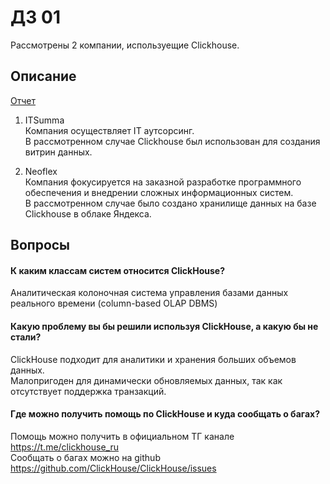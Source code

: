 # ДЗ 01

Рассмотрены 2 компании, используещие Clickhouse.


## Описание

[Отчет](https://github.com/oslavgorod/Clickhouse-2024/blob/main/DZ01/%D0%94%D0%9701.pdf)

1. ITSumma  
Компания осуществляет IT аутсорсинг.  
В рассмотренном случае Clickhouse был использован для создания витрин данных.

2. Neoflex  
Компания фокусируется на заказной разработке программного обеспечения и внедрении сложных информационных систем.  
В рассмотренном случае было создано хранилище данных на базе Clickhouse в облаке Яндекса.

## Вопросы

#### К каким классам систем относится ClickHouse?

Аналитическая колоночная система управления базами данных реального времени (column-based OLAP DBMS)

#### Какую проблему вы бы решили используя ClickHouse, а какую бы не стали?

ClickHouse подходит для аналитики и хранения больших объемов данных.  
Малопригоден для динамически обновляемых данных, так как отсутствует поддержка транзакций.

#### Где можно получить помощь по ClickHouse и куда сообщать о багах?

Помощь можно получить в официальном ТГ канале https://t.me/clickhouse_ru  
Сообщать о багах можно на github https://github.com/ClickHouse/ClickHouse/issues
